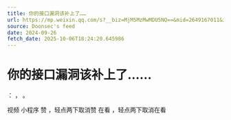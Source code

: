 ```yaml
---
title: 你的接口漏洞该补上了……
url: https://mp.weixin.qq.com/s?__biz=MjM5MzMwMDU5NQ==&mid=2649167011&idx=2&sn=113127a8f0ae39344a8a09d1559c1f82
source: Doonsec's feed
date: 2024-09-26
fetch_date: 2025-10-06T18:24:20.645986
---
```


# 你的接口漏洞该补上了……

：
，
。

视频
小程序
赞
，轻点两下取消赞
在看
，轻点两下取消在看